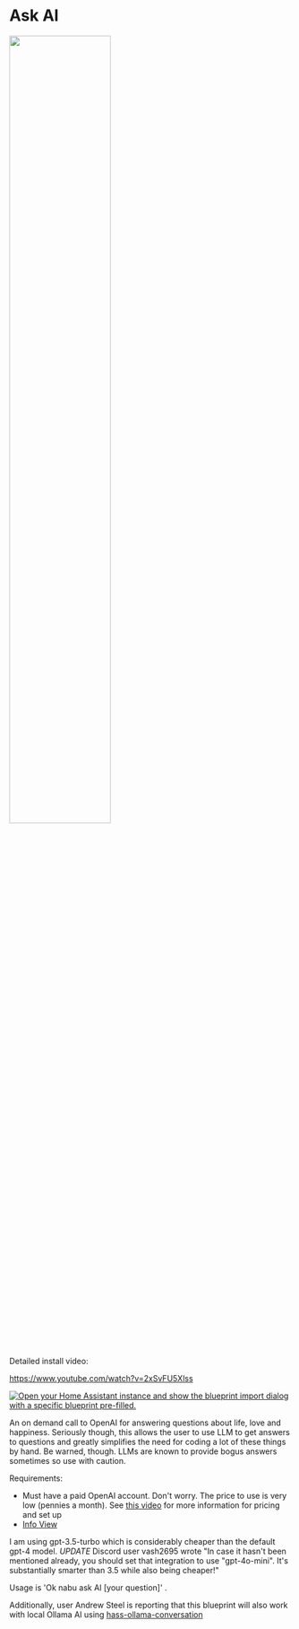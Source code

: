 # Ask AI

<a href="https://www.youtube.com/watch?v=2xSvFU5Xlss"><img src="https://img.youtube.com/vi/2xSvFU5Xlss/mqdefault.jpg" width="60%"></a>

Detailed install video:

https://www.youtube.com/watch?v=2xSvFU5Xlss

[![Open your Home Assistant instance and show the blueprint import dialog with a specific blueprint pre-filled.](https://my.home-assistant.io/badges/blueprint_import.svg)](https://my.home-assistant.io/redirect/blueprint_import/?blueprint_url=https%3A%2F%2Fraw.githubusercontent.com%2Fdinki%2FView-Assist%2Fmain%2FView_Assist_custom_sentences%2FAsk_AI%2Fblueprint-askai.yaml)

An on demand call to OpenAI for answering questions about life, love and happiness.  Seriously though, this allows the user to use LLM to get answers to questions and greatly simplifies the need for coding a lot of these things by hand.  Be warned, though.  LLMs are known to provide bogus answers sometimes so use with caution.

Requirements:
  * Must have a paid OpenAI account.  Don't worry.  The price to use is very low (pennies a month).  See [this video](https://www.youtube.com/watch?v=4D6bIDcVOWc) for more information for pricing and set up
  * [Info View](https://github.com/dinki/View-Assist/wiki/View-Assist-Custom-Views-Gallery#info)

I am using gpt-3.5-turbo which is considerably cheaper than the default gpt-4 model.
*UPDATE* Discord user vash2695 wrote "In case it hasn't been mentioned already, you should set that integration to use "gpt-4o-mini". It's substantially smarter than 3.5 while also being cheaper!"


Usage is 'Ok nabu ask AI [your question]' .

Additionally, user Andrew Steel is reporting that this blueprint will also work with local Ollama AI using [hass-ollama-conversation](https://github.com/ej52/hass-ollama-conversation#options)
